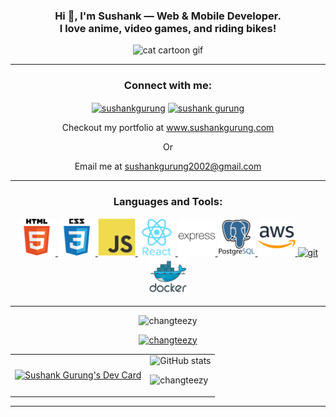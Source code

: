 <h3 align="center">Hi 👋, I'm Sushank — Web & Mobile Developer. <br> I love anime, video games, and riding bikes!</h3>

<p align="center">
    <img src="https://media.giphy.com/media/1tTeNNilc8XAdlZTdV/giphy.gif" width="480" height="485" alt="cat cartoon gif"/>
</p>

<hr/>

<div align="center">
    <h3>Connect with me:</h3>
    <p>
        <a href="https://twitter.com/sushankgurung" target="blank"><img align="center" src="https://raw.githubusercontent.com/rahuldkjain/github-profile-readme-generator/master/src/images/icons/Social/twitter.svg" alt="sushankgurung" height="30" width="40" /></a>
        <a href="https://linkedin.com/in/sushank-gurung" target="blank"><img align="center" src="https://raw.githubusercontent.com/rahuldkjain/github-profile-readme-generator/master/src/images/icons/Social/linked-in-alt.svg" alt="sushank gurung" height="30" width="40" /></a>
    </p>
    <p>
        Checkout my portfolio at <a href="https://www.sushankgurung.com" target="_blank" rel="noreferrer">www.sushankgurung.com</a>
    </p>
    <p>Or</p>
    <p>
        Email me at <a href="mailto:sushankgurung2002@gmail.com">sushankgurung2002@gmail.com</a>
    </p>
</div>

<hr/>

<div align="center">
    <h3>Languages and Tools:</h3>
    <p>
        <a href="https://www.w3.org/html/" target="_blank" rel="noreferrer">
            <img src="https://raw.githubusercontent.com/devicons/devicon/master/icons/html5/html5-original-wordmark.svg" alt="html5" width="60" height="60"/>
        </a>
        <a href="https://www.w3schools.com/css/" target="_blank" rel="noreferrer">
            <img src="https://raw.githubusercontent.com/devicons/devicon/master/icons/css3/css3-original-wordmark.svg" alt="css3" width="60" height="60"/>
        </a>
        <a href="https://developer.mozilla.org/en-US/docs/Web/JavaScript" target="_blank" rel="noreferrer">
            <img src="https://raw.githubusercontent.com/devicons/devicon/master/icons/javascript/javascript-original.svg" alt="javascript" width="60" height="60"/>
        </a>
        <a href="https://reactjs.org/" target="_blank" rel="noreferrer">
            <img src="https://raw.githubusercontent.com/devicons/devicon/master/icons/react/react-original-wordmark.svg" alt="react" width="60" height="60"/>
        </a>
        <a href="https://expressjs.com" target="_blank" rel="noreferrer">
            <img src="https://raw.githubusercontent.com/devicons/devicon/master/icons/express/express-original-wordmark.svg" alt="express" width="60" height="60"/>
        </a>
        <a href="https://www.postgresql.org" target="_blank" rel="noreferrer">
            <img src="https://raw.githubusercontent.com/devicons/devicon/master/icons/postgresql/postgresql-original-wordmark.svg" alt="postgresql" width="60" height="60"/>
        </a>
        <a href="https://aws.amazon.com" target="_blank" rel="noreferrer">
            <img src="https://raw.githubusercontent.com/devicons/devicon/master/icons/amazonwebservices/amazonwebservices-original-wordmark.svg" alt="aws" width="60" height="60"/>
        </a>
        <a href="https://git-scm.com/" target="_blank" rel="noreferrer">
            <img src="https://www.vectorlogo.zone/logos/git-scm/git-scm-icon.svg" alt="git" width="60" height="60"/>
        </a>
        <a href="https://docker.com" target="_blank" rel="noreferrer">
            <img src="https://raw.githubusercontent.com/devicons/devicon/master/icons/docker/docker-original-wordmark.svg" alt="docker" width="60" height="60"/>
        </a>
    </p>
</div>

<hr/>

<p align="center"> <img src="https://komarev.com/ghpvc/?username=changteezy&label=Profile%20views&color=0e75b6&style=flat" alt="changteezy" /> </p>

<p align="center"> <a href="https://github.com/ryo-ma/github-profile-trophy"><img src="https://github-profile-trophy.vercel.app/?username=changteezy" alt="changteezy" /></a> </p>

<div align="center">
    <table>
        <tr>
            <td>
                <a href="https://app.daily.dev/changteezy">
                    <img src="https://api.daily.dev/devcards/v2/7o3Iyhf82kYr3dHqWJUul.png?r=u0n&type=default" width="356" alt="Sushank Gurung's Dev Card"/>
                </a>
            </td>
            <td>
                <img src="https://github-readme-stats.vercel.app/api?username=changteezy&show_icons=true&locale=en" alt="GitHub stats" width="356" />
                <p><img src="https://github-readme-streak-stats.herokuapp.com/?user=changteezy&" alt="changteezy" /></p>
            </td>
        </tr>
    </table>
</div>

<hr/>
